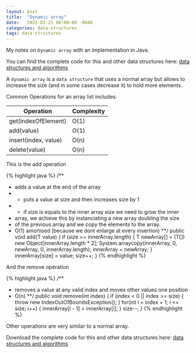 ```yaml
---
layout: post
title:  "Dynamic array"
date:   2021-03-21 00:00:00 -0600
categories: data-structures
tags: data-structures
---
```

My notes on `Dynamic array` with an implementation in Java.

You can find the complete code for this and other data structures here: [data structures and algorithms][data structures and algorithms]

A `dynamic array` is a `data structure` that uses a normal array but allows to increase the size (and in some cases decrease it) to hold more elements.


Common Operations for an array list includes:

|Operation           |Complexity          |
|--------------------|--------------------|
|get(indexOfElement) |O(1)                |
|add(value)          |O(1)                |
|insert(index, value)|O(n)                |
|delete(value)       |O(n)                |


This is the add operation

{% highlight java %}
/**
* adds a value at the end of the array
* - puts a value at size and then increases size by 1
* - if size is equals to the inner array size we need to grow the inner
*   array, we achieve this by instanciating a new array doubling the size
*   of the previous array and we copy the elements to the array.
* O(1) amortised (because we dont enlarge at every insertion)
**/
public void add(T value) {
     if (size == innerArray.length) {
         T newArray[] =  (T[]) new Object[innerArray.length * 2];
         System.arraycopy(innerArray, 0, newArray, 0, innerArray.length);
         innerArray = newArray;
     }
     innerArray[size] = value;
     size++;
}
{% endhighlight %}

And the remove operation

{% highlight java %}
/**
* removes a value at any valid index and moves other values one position
* O(n)
**/
public void remove(int index) {
    if (index < 0 || index >= size) {
        throw new IndexOutOfBoundsException();
    }
    for(int i = index + 1; i <= size; i++) {
        innerArray[i - 1] = innerArray[i];
    }
    size--;
}
{% endhighlight %}

Other operations are very similar to a normal array.

Download the complete code for this and other data structures here: [data structures and algorithms][data structures and algorithms]

[data structures and algorithms]: https://github.com/jsedano/examples/tree/main/data-structures-and-algorithms
